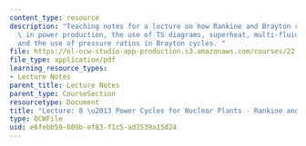 ```yaml
---
content_type: resource
description: "Teaching notes for a lecture on how Rankine and Brayton cycles work\
  \ in power production, the use of TS diagrams, superheat, multi-fluid cycles\r\n\
  and the use of pressure ratios in Brayton cycles. "
file: https://ol-ocw-studio-app-production.s3.amazonaws.com/courses/22-091-nuclear-reactor-safety-spring-2008/e6febb59609bef83f1c5ad1539a15d24_MIT22_091S08_lec08note.pdf
file_type: application/pdf
learning_resource_types:
- Lecture Notes
parent_title: Lecture Notes
parent_type: CourseSection
resourcetype: Document
title: "Lecture: 8 \u2013 Power Cycles for Nuclear Plants - Rankine and Brayton Cycles"
type: OCWFile
uid: e6febb59-609b-ef83-f1c5-ad1539a15d24
---
```

